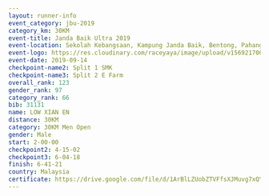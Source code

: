 ```yaml
---
layout: runner-info 
event_category: jbu-2019 
category_km: 30KM 
event-title: Janda Baik Ultra 2019 
event-location: Sekolah Kebangsaan, Kampung Janda Baik, Bentong, Pahang, Malaysia 
event-logo: https://res.cloudinary.com/raceyaya/image/upload/v1569217009/logo/janda-baik_vch1pc.jpg 
event-date: 2019-09-14 
checkpoint-name2: Split 1 SMK 
checkpoint-name3: Split 2 E Farm 
overall_rank: 123
gender_rank: 97
category_rank: 66
bib: 31131
name: LOW XIAN EN
distance: 30KM
category: 30KM Men Open
gender: Male
start: 2-00-00
checkpoint2: 4-15-02
checkpoint3: 6-04-18
finish: 6-41-21
country: Malaysia
certificate: https://drive.google.com/file/d/1ArBlLZUobZTVFfsXJMuvg7xQYceYbPjE/view?usp=sharing
---
```

